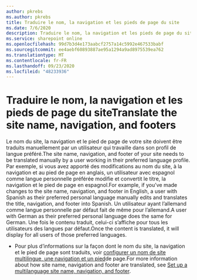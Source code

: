 ```yaml
---
author: pkrebs
ms.author: pkrebs
title: Traduire le nom, la navigation et les pieds de page du site
ms.date: 7/6/2020
description: Traduire le nom, la navigation et les pieds de page du site
ms.service: sharepoint online
ms.openlocfilehash: 99d7b3d4e173aabcf2757a14c5992e467533babf
ms.sourcegitcommit: ee4aebf60893887ae95a1294a9ad8975539ea762
ms.translationtype: MT
ms.contentlocale: fr-FR
ms.lasthandoff: 09/23/2020
ms.locfileid: "48233936"
---
```

# <a name="translate-the-site-name-navigation-and-footers"></a><span data-ttu-id="39986-103">Traduire le nom, la navigation et les pieds de page du site</span><span class="sxs-lookup"><span data-stu-id="39986-103">Translate the site name, navigation, and footers</span></span>
<span data-ttu-id="39986-104">Le nom du site, la navigation et le pied de page de votre site doivent être traduits manuellement par un utilisateur qui travaille dans son profil de langue préféré.</span><span class="sxs-lookup"><span data-stu-id="39986-104">The site name, navigation, and footer of your site needs to be translated manually by a user working in their preferred language profile.</span></span> <span data-ttu-id="39986-105">Par exemple, si vous avez apporté des modifications au nom du site, à la navigation et au pied de page en anglais, un utilisateur avec espagnol comme langue personnelle préférée modifie et convertit le titre, la navigation et le pied de page en espagnol.</span><span class="sxs-lookup"><span data-stu-id="39986-105">For example, if you’ve made changes to the site name, navigation, and footer in English, a user with Spanish as their preferred personal language manually edits and translates the title, navigation, and footer into Spanish.</span></span> <span data-ttu-id="39986-106">Un utilisateur ayant l’allemand comme langue personnelle par défaut fait de même pour l’allemand.</span><span class="sxs-lookup"><span data-stu-id="39986-106">A user with German as their preferred personal language does the same for German.</span></span> <span data-ttu-id="39986-107">Une fois le contenu traduit, celui-ci s’affiche pour tous les utilisateurs des langues par défaut.</span><span class="sxs-lookup"><span data-stu-id="39986-107">Once the content is translated, it will display for all users of those preferred languages.</span></span>  

- <span data-ttu-id="39986-108">Pour plus d’informations sur la façon dont le nom du site, la navigation et le pied de page sont traduits, voir [configurer un nom de site multilingue, une navigation et un pied](https://support.office.com/article/create-multilingual-communication-sites-pages-and-news-2bb7d610-5453-41c6-a0e8-6f40b3ed750c#bkmk_muitranslations)de page.</span><span class="sxs-lookup"><span data-stu-id="39986-108">For more information about how site name, navigation and footer are translated, see [Set up a multilanguage site name, navigation, and footer](https://support.office.com/article/create-multilingual-communication-sites-pages-and-news-2bb7d610-5453-41c6-a0e8-6f40b3ed750c#bkmk_muitranslations).</span></span>

